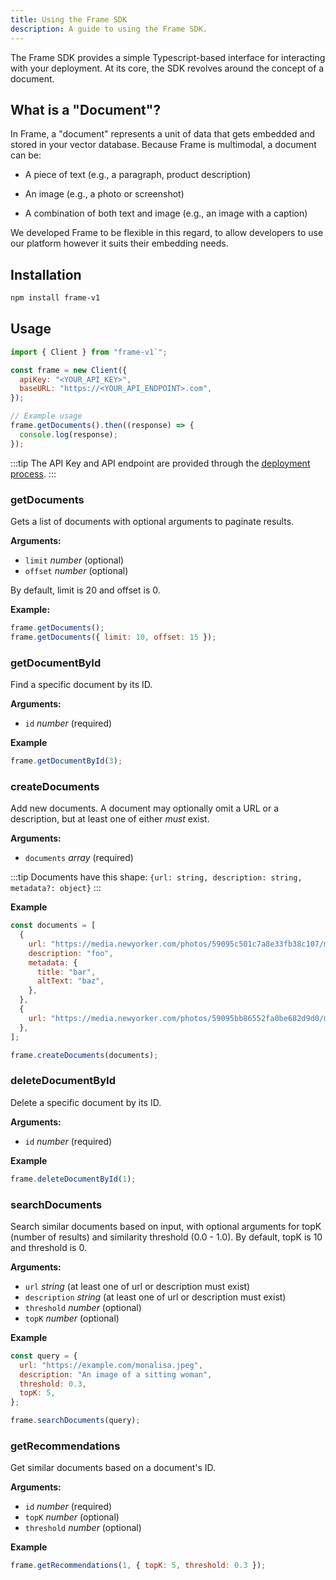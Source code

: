 ```yaml
---
title: Using the Frame SDK
description: A guide to using the Frame SDK.
---
```


The Frame SDK provides a simple Typescript-based interface for interacting with your deployment. At its core, the SDK revolves around the concept of a document.

## What is a "Document"?

In Frame, a "document" represents a unit of data that gets embedded and stored in your vector database. Because Frame is multimodal, a document can be:

- A piece of text (e.g., a paragraph, product description)

- An image (e.g., a photo or screenshot)

- A combination of both text and image (e.g., an image with a caption)

We developed Frame to be flexible in this regard, to allow developers to use our platform however it suits their embedding needs.

## Installation

```bash
npm install frame-v1
```

## Usage

```javascript
import { Client } from "frame-v1`";

const frame = new Client({
  apiKey: "<YOUR_API_KEY>",
  baseURL: "https://<YOUR_API_ENDPOINT>.com",
});

// Example usage
frame.getDocuments().then((response) => {
  console.log(response);
});
```

:::tip
The API Key and API endpoint are provided through the [deployment process](/documentation/deployment#step-4-deploy-the-infrastructure-to-aws).
:::

### getDocuments

Gets a list of documents with optional arguments to paginate results.

**Arguments:**

- `limit` _number_ (optional)
- `offset` _number_ (optional)

By default, limit is 20 and offset is 0.

**Example:**

```javascript
frame.getDocuments();
frame.getDocuments({ limit: 10, offset: 15 });
```

### getDocumentById

Find a specific document by its ID.

**Arguments:**

- `id` _number_ (required)

**Example**

```javascript
frame.getDocumentById(3);
```

### createDocuments

Add new documents. A document may optionally omit a URL or a description, but at least one of either _must_ exist.

**Arguments:**

- `documents` _array_ (required)

:::tip
Documents have this shape:
`{url: string, description: string, metadata?: object}`
:::

**Example**

```javascript
const documents = [
  {
    url: "https://media.newyorker.com/photos/59095c501c7a8e33fb38c107/master/pass/Monkey-Selfie-DailyShouts.jpg",
    description: "foo",
    metadata: {
      title: "bar",
      altText: "baz",
    },
  },
  {
    url: "https://media.newyorker.com/photos/59095bb86552fa0be682d9d0/master/pass/Monkey-Selfie.jpg",
  },
];

frame.createDocuments(documents);
```

### deleteDocumentById

Delete a specific document by its ID.

**Arguments:**

- `id` _number_ (required)

**Example**

```javascript
frame.deleteDocumentById(1);
```

### searchDocuments

Search similar documents based on input, with optional arguments for topK (number of results) and similarity threshold (0.0 - 1.0). By default, topK is 10 and threshold is 0.

**Arguments:**

- `url` _string_ (at least one of url or description must exist)
- `description` _string_ (at least one of url or description must exist)
- `threshold` _number_ (optional)
- `topK` _number_ (optional)

**Example**

```javascript
const query = {
  url: "https://example.com/monalisa.jpeg",
  description: "An image of a sitting woman",
  threshold: 0.3,
  topK: 5,
};

frame.searchDocuments(query);
```

### getRecommendations

Get similar documents based on a document's ID.

**Arguments:**

- `id` _number_ (required)
- `topK` _number_ (optional)
- `threshold` _number_ (optional)

**Example**

```javascript
frame.getRecommendations(1, { topK: 5, threshold: 0.3 });
```
